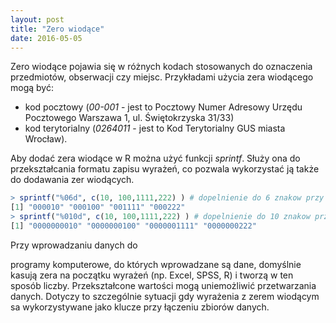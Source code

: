 ```yaml
---
layout: post
title: "Zero wiodące"
date: 2016-05-05
---
```


Zero wiodące pojawia się w różnych kodach stosowanych do oznaczenia przedmiotów, obserwacji czy miejsc. Przykładami użycia zera wiodącego mogą być: 

  * kod pocztowy (_00-001_ - jest to Pocztowy Numer Adresowy Urzędu Pocztowego Warszawa 1, ul. Świętokrzyska 31/33) 
  * kod terytorialny (_0264011_ - jest to Kod Terytorialny GUS miasta Wrocław). 

Aby dodać zera wiodące w R można użyć funkcji _sprintf_. Służy ona do przekształcania formatu zapisu wyrażeń, co pozwala wykorzystać ją także do dodawania zer wiodących. 

```r
> sprintf("%06d", c(10, 100,1111,222) ) # dopelnienie do 6 znakow przy pomocy zer wiodacych
[1] "000010" "000100" "001111" "000222"
> sprintf("%010d", c(10, 100,1111,222) ) # dopelnienie do 10 znakow przy pomocy zer wiodacych
[1] "0000000010" "0000000100" "0000001111" "0000000222"
```

Przy wprowadzaniu danych do 

programy komputerowe, do których wprowadzane są dane, domyślnie kasują zera na początku wyrażeń (np. Excel, SPSS, R) i tworzą w ten sposób liczby. Przekształcone wartości mogą uniemożliwić przetwarzania danych. Dotyczy to szczególnie sytuacji gdy wyrażenia z zerem wiodącym sa wykorzystywane jako klucze przy łączeniu zbiorów danych.

